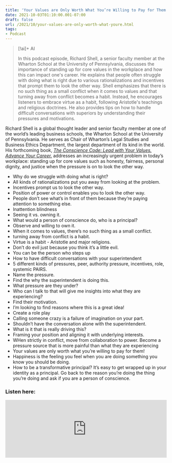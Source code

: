 ```yaml
---
title: 'Your Values are Only Worth What You’re Willing to Pay for Them'
date: 2021-10-03T01:10:00.001-07:00
draft: false
url: /2021/10/your-values-are-only-worth-what-youre.html
tags: 
- Podcast
---
```

> [!ai]+ AI
>
> In this podcast episode, Richard Shell, a senior faculty member at the Wharton School at the University of Pennsylvania, discusses the importance of standing up for core values in the workplace and how this can impact one's career. He explains that people often struggle with doing what is right due to various rationalizations and incentives that prompt them to look the other way.
> Shell emphasizes that there is no such thing as a small conflict when it comes to values and that turning away from conflict becomes a habit. Instead, he encourages listeners to embrace virtue as a habit, following Aristotle's teachings and religious doctrines. He also provides tips on how to handle difficult conversations with superiors by understanding their pressures and motivations.

Richard Shell is a global thought leader and senior faculty member at one of the world’s leading business schools, the Wharton School at the University of Pennsylvania. He serves as Chair of Wharton’s Legal Studies and Business Ethics Department, the largest department of its kind in the world. His forthcoming book, [_The Conscience Code: Lead with Your Values. Advance Your Career._](https://amzn.to/3k9wkku) addresses an increasingly urgent problem in today’s workplace: standing up for core values such as honesty, fairness, personal dignity, and justice when the pressure is on to look the other way.

*   Why do we struggle with doing what is right?
*   All kinds of rationalizations put you away from looking at the problem.
*   Incentives prompt us to look the other way.
*   Position of power or control enables you to look the other way.
*   People don’t see what’s in front of them because they’re paying attention to something else.
*   Inattention blindness
*   Seeing it vs. owning it.
*   What would a person of conscience do, who is a principal?
*   Observe and willing to own it.
*   When it comes to values, there’s no such thing as a small conflict.
*   turning away from conflict is a habit.
*   Virtue is a habit - Aristotle and major religions.
*   Don’t do evil just because you think it’s a little evil.
*   You can be the person who steps up
*   How to have difficult conversations with your superintendent
*   5 different kinds of pressures, peer, authority pressure, incentives, role, systemic PAIRS.
*   Name the pressure.
*   Find the why the superintendent is doing this.
*   What pressure are they under?
*   Who can I talk to that will give me insights into what they are experiencing?
*   Find their motivation.
*   I’m looking to find reasons where this is a great idea!
*   Create a role play
*   Calling someone crazy is a failure of imagination on your part.
*   Shouldn’t have the conversation alone with the superintendent.
*   What is it that is really driving this?
*   Framing your position and aligning it with underlying interests.
*   WHen strictly in conflict, move from collaboration to power. Become a pressure source that is more painful than what they are experiencing
*   Your values are only worth what you’re willing to pay for them!
*   Happiness is the feeling you feel when you are doing something you know you should be doing.
*   How to be a transformative principal? It’s easy to get wrapped up in your identity as a principal. Go back to the reason you’re doing the thing you’re doing and ask if you are a person of conscience.


### Listen here: 
<iframe width="100%" height="180" frameborder="no" scrolling="no" seamless="" src="https://share.transistor.fm/e/b2ffca25"></iframe>
